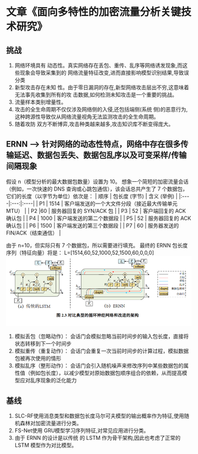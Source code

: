 # 文章《面向多特性的加密流量分析关键技术研究》
## 挑战
1. 网络环境具有  动态性。真实网络存在丢包、重传、乱序等网络诱发现象,而这些现象会导致采集到的  网络流量特征改变,进而直接影响模型识别结果,导致误分类
2. 新型攻击存在未知  性。由于零日漏洞的存在,新型网络攻击层出不穷,这意味着无法事先收集到所有的攻  击数据,如何检测未知攻击是一个重要的挑战。
3. 流量样本类别增量性。
4. 攻击的全生命周期不仅仅涉及网络侧的入侵,还包括端侧(系统  侧)的恶意行为,这种跨源性导致仅从网络流量视角无法监测攻击的全生命周期。
5. 随着攻防  双方不断博弈,攻击种类越来越多,攻击知识库不断变得庞大。

## ERNN --> 针对网络的动态性特点，网络中存在很多传输延迟、数据包丢失、数据包乱序以及可变采样/传输间隔现象

假设 n（模型分析的最大数据包数量）设置为 10。
想象一个简短的加密流量会话（例如，一次快速的 DNS 查询或心跳包通信），该会话总共产生了 7 个数据包，它们的长度（以字节为单位）依次是：
| 顺序 | 包长度 (字节) | 含义 (举例) |
|:----|:---:|:----|
| P1  | 1514  | 客户端发送的一个大文件分段（接近最大传输单元 MTU）  |
| P2  |60  | 服务器回复的 SYN/ACK 包  |
| P3  | 52  | 客户端回复的 ACK 确认包  |
| P4  | 1000  | 客户端发送的第二个数据段  |
| P5  | 52  | 服务器回复的 ACK 确认包  |
| P6  | 1500  | 	客户端发送的第三个数据段  |
| P7  | 60  | 服务器发送的 FIN/ACK（结束通信）  |


由于 n=10，但实际只有 7 个数据包，所以需要进行填充。
最终的 ERNN 包长度序列（特征向量）将是：
L=[1514,60,52,1000,52,1500,60,0,0,0]
<img src="Screenshot 2025-10-30 190544.png" >
1. 模拟丢包（忽略动作）： 会话门会模拟忽略当前时间步的输入包长度，直接将状态转移到下一个时间步
2. 模拟重传（重复动作）： 会话门会重复一次当前时间步的计算过程，模拟数据包被再次使用的情形
3. 模拟乱序（整形动作）： 会话门会引入随机噪声来修改序列中某些数据包的属性值（例如包长度），以减少模型对原始数据包顺序组合的依赖，从而提高模型应对乱序现象的泛化能力
## 基线
1. SLC-RF使用消息类型和数据包长度马尔可夫模型的输出概率作为特征,使用随机森林对加密流量进行分类。
2. FS-Net使用 GRU模型学习序列特征,对常见应用进行分类。
3. 由于 ERNN 的设计是以传统  的 LSTM 作为骨干架构,因此也考虑了正常的 LSTM 模型作为对比模型。
